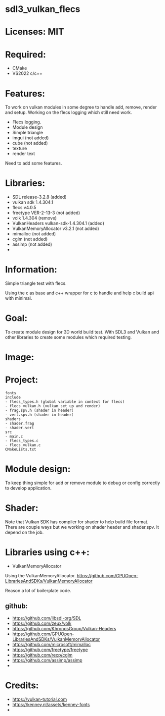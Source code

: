 # sdl3_vulkan_flecs

# Licenses: MIT

# Required:
 * CMake
 * VS2022 c/c++

# Features:
  To work on vulkan modules in some degree to handle add, remove, render and setup. Working on the flecs logging which still need work.

 * Flecs logging.
 * Module design
 * Simple triangle
 * imgui (not added)
 * cube (not added)
 * texture
 * render text

  Need to add some features.

# Libraries:
 * SDL release-3.2.8 (added)
 * vulkan sdk 1.4.304.1
 * flecs v4.0.5
 * freetype VER-2-13-3 (not added)
 * volk 1.4.304 (remove)
 * VulkanHeaders vulkan-sdk-1.4.304.1 (added)
 * VulkanMemoryAllocator v3.2.1 (not added)
 * mimalloc (not added)
 * cglm (not added)
 * assimp (not added)
 * 

# Information:
  
  Simple triangle test with flecs.

  Using the c as base and c++ wrapper for c to handle and help c build api with minimal.

# Goal:
  To create module design for 3D world build test. With SDL3 and Vulkan and other libraries to create some modules which required testing.

# Image:


# Project:
```
fonts
include
- flecs_types.h (global variable in context for flecs)
- flecs_vulkan.h (vulkan set up and render)
- frag.spv.h (shader in header)
- vert.spv.h (shader in header)
shaders
- shader.frag
- shader.vert
src
- main.c
- flecs_types.c
- flecs_vulkan.c
CMakeLists.txt
```

# Module design:
 To keep thing simple for add or remove module to debug or config correctly to develop application.

# Shader:
  Note that Vulkan SDK has compiler for shader to help build file format. There are couple ways but we working on shader header and shader.spv. It depend on the job.


# Libraries using c++:
 * VulkanMemoryAllocator

  Using the VulkanMemoryAllocator. https://github.com/GPUOpen-LibrariesAndSDKs/VulkanMemoryAllocator

  Reason a lot of boilerplate code.



## github:
 * https://github.com/libsdl-org/SDL
 * https://github.com/zeux/volk
 * https://github.com/KhronosGroup/Vulkan-Headers
 * https://github.com/GPUOpen-LibrariesAndSDKs/VulkanMemoryAllocator
 * https://github.com/microsoft/mimalloc
 * https://github.com/freetype/freetype
 * https://github.com/recp/cglm
 * https://github.com/assimp/assimp
 * 

# Credits:
 * https://vulkan-tutorial.com
 * https://kenney.nl/assets/kenney-fonts 
 * 